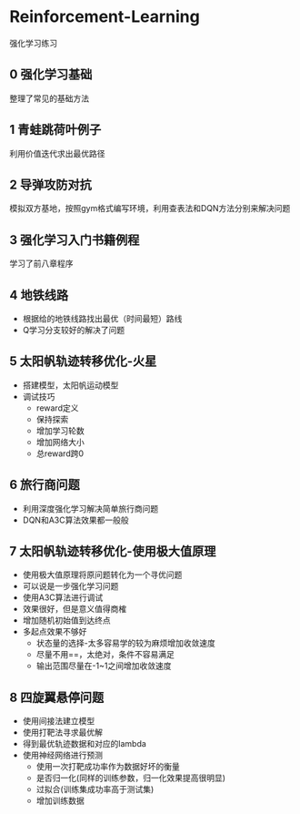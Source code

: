 # Reinforcement-Learning
强化学习练习
## 0 强化学习基础
整理了常见的基础方法
## 1 青蛙跳荷叶例子
利用价值迭代求出最优路径
## 2 导弹攻防对抗
模拟双方基地，按照gym格式编写环境，利用查表法和DQN方法分别来解决问题
## 3 强化学习入门书籍例程
学习了前八章程序
## 4 地铁线路
* 根据给的地铁线路找出最优（时间最短）路线
* Q学习分支较好的解决了问题
## 5 太阳帆轨迹转移优化-火星
* 搭建模型，太阳帆运动模型
* 调试技巧
    *   reward定义
    *   保持探索
    *   增加学习轮数
    *   增加网络大小
    *   总reward跨0
## 6 旅行商问题
* 利用深度强化学习解决简单旅行商问题
* DQN和A3C算法效果都一般般
## 7 太阳帆轨迹转移优化-使用极大值原理
* 使用极大值原理将原问题转化为一个寻优问题
* 可以说是一步强化学习问题
* 使用A3C算法进行调试
* 效果很好，但是意义值得商榷
* 增加随机初始值到达终点
* 多起点效果不够好
    * 状态量的选择-太多容易学的较为麻烦增加收敛速度
    * 尽量不用==，太绝对，条件不容易满足
    * 输出范围尽量在-1~1之间增加收敛速度
## 8 四旋翼悬停问题
* 使用间接法建立模型
* 使用打靶法寻求最优解
* 得到最优轨迹数据和对应的lambda
* 使用神经网络进行预测
    * 使用一次打靶成功率作为数据好坏的衡量
    * 是否归一化(同样的训练参数，归一化效果提高很明显)
    * 过拟合(训练集成功率高于测试集)
    * 增加训练数据
